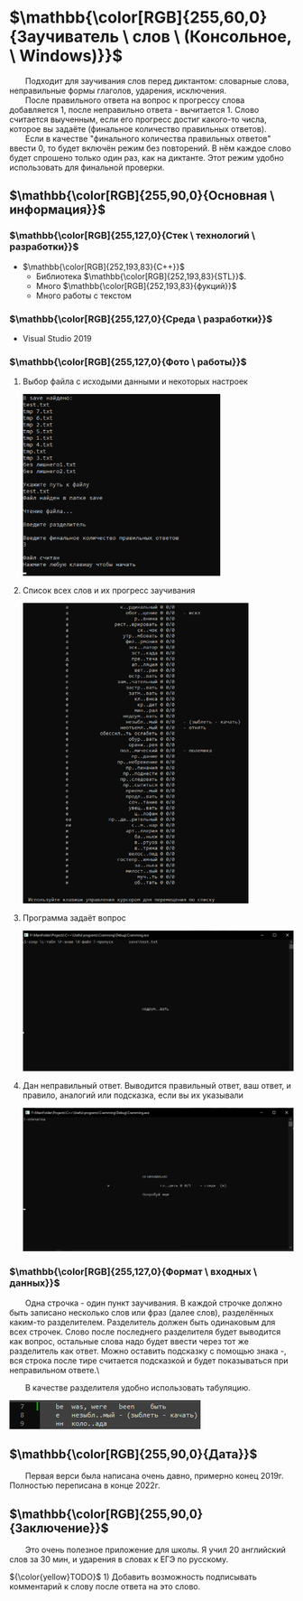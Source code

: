 ﻿# $\mathbb{\color[RGB]{255,60,0}{Заучиватель \ слов \ (Консольное, \ Windows)}}$

&emsp;&emsp;Подходит для заучивания слов перед диктантом: словарные слова, неправильные формы глаголов, ударения, исключения.\
&emsp;&emsp;После правильного ответа на вопрос к прогрессу слова добавляется 1, после неправильно ответа - вычитается 1. 
Слово считается выученным, если его прогресс достиг какого-то числа, которое вы задаёте (финальное количество правильных ответов).\
&emsp;&emsp;Если в качестве "финального количества правильных ответов" ввести 0, то будет включён режим без повторений. 
В нём каждое слово будет спрошено только один раз, как на диктанте. Этот режим удобно использовать для финальной проверки.

## $\mathbb{\color[RGB]{255,90,0}{Основная \ информация}}$

### $\mathbb{\color[RGB]{255,127,0}{Стек \ технологий \ разработки}}$

- $\mathbb{\color[RGB]{252,193,83}{C++}}$
	+ Библиотека $\mathbb{\color[RGB]{252,193,83}{STL}}$.
	+ Много $\mathbb{\color[RGB]{252,193,83}{фукций}}$
	+ Много работы с текстом

### $\mathbb{\color[RGB]{255,127,0}{Среда \ разработки}}$

- Visual Studio 2019

### $\mathbb{\color[RGB]{255,127,0}{Фото \ работы}}$

1. Выбор файла с исходыми данными и некоторых настроек

	[<img src="Info/opening.jpg" width="350"/>](Info/opening.jpg)

1. Список всех слов и их прогресс заучивания

	[<img src="Info/list.jpg" width="400"/>](Info/list.jpg)

1. Программа задаёт вопрос

	[<img src="Info/asks.jpg" width="600"/>](Info/asks.jpg)

1. Дан неправильный ответ. Выводится правильный ответ, ваш ответ, и правило, аналогий или подсказка, если вы их указывали

	[<img src="Info/answer.jpg" width="600"/>](Info/answer.jpg)

### $\mathbb{\color[RGB]{255,127,0}{Формат \ входных \ данных}}$

&emsp;&emsp;Одна строчка - один пункт заучивания. В каждой строчке должно быть записано несколько слов или фраз (далее слов), разделённых каким-то разделителем. 
Разделитель должен быть одинаковым для всех строчек. 
Слово после последнего разделителя будет выводится как вопрос, остальные слова надо будет ввести через тот же разделитель как ответ.
Можно оставить подсказку с помощью знака -, вся строка после тире считается подсказкой и будет показываться при неправильном ответе.\

&emsp;&emsp;В качестве разделителя удобно использовать табуляцию.

[<img src="Info/input_format.jpg"/>](Info/input_format.jpg)

## $\mathbb{\color[RGB]{255,90,0}{Дата}}$

&emsp;&emsp;Первая верси была написана очень давно, примерно конец 2019г. Полностью переписана в конце 2022г.

## $\mathbb{\color[RGB]{255,90,0}{Заключение}}$

&emsp;&emsp;Это очень полезное приложение для школы. Я учил 20 английский слов за 30 мин, и ударения в словах к ЕГЭ по русскому.

 ${\color{yellow}TODO}$ 1) Добавить возможность подписывать комментарий к слову после ответа на это слово.
 
